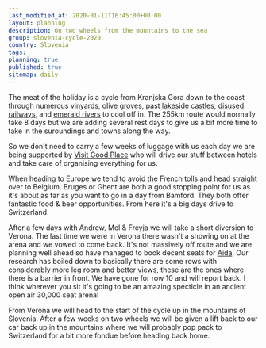 ```yaml
---
last_modified_at: 2020-01-11T16:45:00+00:00
layout: planning
description: On two wheels from the mountains to the sea
group: slovenia-cycle-2020
country: Slovenia
tags:
planning: true
published: true
sitemap: daily
---
```


The meat of the holiday is a cycle from Kranjska Gora down to the coast through numerous vinyards, olive groves, past [lakeside castles](https://www.bled.si/en/what-to-see-do/attractions/15/bled-castle), [disused railways](http://www.parenzana.net/en), and [emerald rivers](https://www.soca-valley.com/en/summer/other-adventures/natural-swimming-pools/2017060810485674/the-nadiza-river/) to cool off in. The 255km route would normally take 8 days but we are adding several rest days to give us a bit more time to take in the suroundings and towns along the way.

So we don't need to carry a few weeks of luggage with us each day we are being supported by [Visit Good Place](https://www.visit-goodplace.com/tours/bike-slovenia-green-bike-tour) who will drive our stuff between hotels and take care of organising everything for us.


When heading to Europe we tend to avoid the French tolls and head straight over to Belgium. Bruges or Ghent are both a good stopping point for us as it's about as far as you want to go in a day from Bamford. They both offer fantastic food & beer opportunities.
From here it's a big days drive to Switzerland. 

After a few days with Andrew, Mel & Freyja we will take a short diversion to Verona. The last time we were in Verona there wasn't a showing on at the arena and we vowed to come back. It's not massively off route and we are planning well ahead so have managed to book decent seats for [Aida](https://www.arena.it/arena/en/shows/aida-2020.html). Our research has boiled down to basically there are some rows with considerably more leg room and better views, these are the ones where there is a barrier in front. We have gone for row 10 and will report back. I think wherever you sit it's going to be an amazing specticle in an ancient open air 30,000 seat arena!

From Verona we will head to the start of the cycle up in the mountains of Slovenia. After a few weeks on two wheels we will be given a lift back to our car back up in the mountains where we will probably pop pack to Switzerland for a bit more fondue before heading back home.
